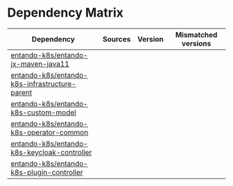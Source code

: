 # Dependency Matrix

Dependency | Sources | Version | Mismatched versions
---------- | ------- | ------- | -------------------
[entando-k8s/entando-jx-maven-java11](https://github.com/entando-k8s/entando-jx-maven-java11.git) |  | []() | 
[entando-k8s/entando-k8s-infrastructure-parent](https://github.com/entando-k8s/entando-k8s-infrastructure-parent.git) |  | []() | 
[entando-k8s/entando-k8s-custom-model](https://github.com/entando-k8s/entando-k8s-custom-model.git) |  | []() | 
[entando-k8s/entando-k8s-operator-common](https://github.com/entando-k8s/entando-k8s-operator-common.git) |  | []() | 
[entando-k8s/entando-k8s-keycloak-controller](https://github.com/entando-k8s/entando-k8s-keycloak-controller.git) |  | []() | 
[entando-k8s/entando-k8s-plugin-controller](https://github.com/entando-k8s/entando-k8s-plugin-controller.git) |  | []() | 
